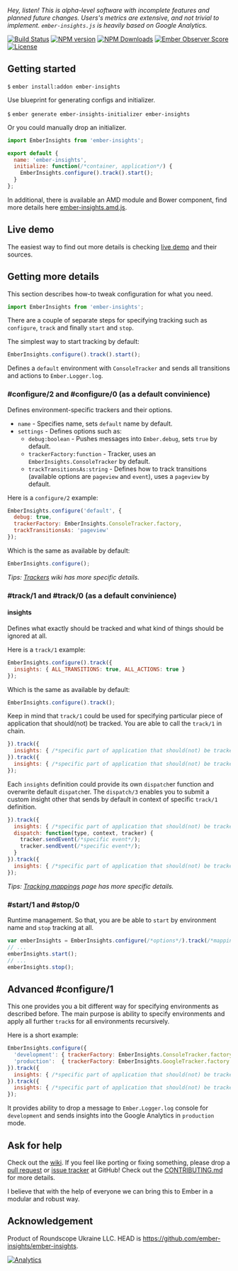 _Hey, listen! This is alpha-level software with incomplete features and planned future changes. Users's metrics are extensive, and not trivial to implement. `ember-insights.js` is heavily based on Google Analytics._

[![Build Status](https://travis-ci.org/ember-insights/ember-insights.svg?branch=master)](https://travis-ci.org/ember-insights/ember-insights) [![NPM version](http://img.shields.io/npm/v/ember-insights.svg)](https://npmjs.org/package/ember-insights) [![NPM Downloads](https://img.shields.io/npm/dm/ember-insights.svg)](https://npmjs.org/package/ember-insights) [![Ember Observer Score](http://emberobserver.com/badges/ember-insights.svg)](http://emberobserver.com/addons/ember-insights) [![License](https://img.shields.io/npm/l/ember-insights.svg)](https://github.com/ember-insights/ember-insights/blob/master/LICENSE.md)

## Getting started

`$` `ember install:addon ember-insights`

Use blueprint for generating configs and initializer.

`$` `ember generate ember-insights-initializer ember-insights`

Or you could manually drop an initializer.

```javascript
import EmberInsights from 'ember-insights';

export default {
  name: 'ember-insights',
  initialize: function(/*container, application*/) {
    EmberInsights.configure().track().start();
  }
};
```

In additional, there is available an AMD module and Bower component, find more details here [ember-insights.amd.js](https://github.com/ember-insights/ember-insights.amd.js).

## Live demo

The easiest way to find out more details is checking [live demo](http://ember-insights.github.io/#example-component) and their sources.

## Getting more details

This section describes how-to tweak configuration for what you need.

```javascript
import EmberInsights from 'ember-insights';
```

There are a couple of separate steps for specifying tracking such as
`configure`, `track` and finally `start` and `stop`.

The simplest way to start tracking by default:

```javascript
EmberInsights.configure().track().start();
```

Defines a `default` environment with `ConsoleTracker` and sends all transitions and actions to `Ember.Logger.log`.

### #configure/2 and #configure/0 (as a default convinience)

Defines environment-specific trackers and their options.

* `name` - Specifies name, sets `default` name by default.
* `settings` - Defines options such as:
  * `debug:boolean` - Pushes messages into `Ember.debug`, sets `true` by default.
  * `trackerFactory:function` - Tracker, uses an `EmberInsights.ConsoleTracker` by default.
  * `trackTransitionsAs:string` - Defines how to track transitions (available options are `pageview` and `event`), uses a `pageview` by default.

Here is a `configure/2` example:

```javascript
EmberInsights.configure('default', {
  debug: true,
  trackerFactory: EmberInsights.ConsoleTracker.factory,
  trackTransitionsAs: 'pageview'
});
```

Which is the same as available by default:

```javascript
EmberInsights.configure();
```

_Tips: [Trackers](https://github.com/ember-insights/ember-insights/wiki#built-in-tracking-adapters) wiki has more specific details._

### #track/1 and #track/0 (as a default convinience)

#### insights

Defines what exactly should be tracked and what kind of things should be ignored at all.

Here is a `track/1` example:

```javascript
EmberInsights.configure().track({
  insights: { ALL_TRANSITIONS: true, ALL_ACTIONS: true }
});
```

Which is the same as available by default:

```javascript
EmberInsights.configure().track();
```

Keep in mind that `track/1` could be used for specifying particular piece
of application that should(not) be tracked. You are able to call the `track/1` in chain.

```javascript
}).track({
  insights: { /*specific part of application that should(not) be tracked */ }
}).track({
  insights: { /*specific part of application that should(not) be tracked */ }
});
```

Each `insights` definition could provide its own `dispatch`er function and overwrite default `dispatch`er. The `dispatch/3` enables you
to submit a custom insight other that sends by default in context of specific `track/1` definition.

```javascript
}).track({
  insights: { /*specific part of application that should(not) be tracked */ },
  dispatch: function(type, context, tracker) {
    tracker.sendEvent(/*specific event*/);
    tracker.sendEvent(/*specific event*/);
  }
}).track({
  insights: { /*specific part of application that should(not) be tracked */ }
});
```

_Tips: [Tracking mappings](https://github.com/ember-insights/ember-insights/wiki#tracking-metrics) page has more specific details._

### #start/1 and #stop/0

Runtime management. So that, you are be able to `start` by environment name and `stop` tracking at all.

```javascript
var emberInsights = EmberInsights.configure(/*options*/).track(/*mappings*/);
// ...
emberInsights.start();
// ...
emberInsights.stop();
```

## Advanced #configure/1

This one provides you a bit different way for specifying environments as described before. The main purpose is
ability to specify environments and apply all further `track`s for all environments recursively.

Here is a short example:

```javascript
EmberInsights.configure({
  'development': { trackerFactory: EmberInsights.ConsoleTracker.factory },
  'production':  { trackerFactory: EmberInsights.GoogleTracker.factory },
}).track({
  insights: { /*specific part of application that should(not) be tracked */ }
}).track({
  insights: { /*specific part of application that should(not) be tracked */ }
});
```

It provides ability to drop a message to `Ember.Logger.log` console for `development`
and sends insights into the Google Analytics in `production` mode.

## Ask for help

Check out the [wiki](https://github.com/ember-insights/ember-insights/wiki). If you feel like porting or fixing something, please drop a [pull request](https://github.com/ember-insights/ember-insights/pulls) or [issue tracker](https://github.com/ember-insights/ember-insights/issues) at GitHub! Check out the [CONTRIBUTING.md](CONTRIBUTING.md) for more details.

I believe that with the help of everyone we can bring this to Ember in a modular and robust way.

## Acknowledgement

Product of Roundscope Ukraine LLC. HEAD is https://github.com/ember-insights/ember-insights.

[![Analytics](https://ga-beacon.appspot.com/UA-60632001-5/ember-insights/ember-insights/README)](https://github.com/igrigorik/ga-beacon)
